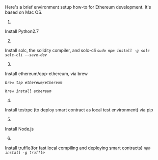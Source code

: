 Here's a brief environment setup how-to for Ethereum development. It's based on Mac OS.

1. 
Install Python2.7

2.
Install solc, the solidity compiler, and solc-cli
*`sudo npm install -g solc solc-cli --save-dev`*

3.
Install ethereum/cpp-ethereum, via brew

*`brew tap ethereum/ethereum`*

*`brew install ethereum`* 

4. 
Install testrpc (to deploy smart contract as local test environment) via pip

5.
Install Node.js

6.
Install truffle(for fast local compiling and deploying smart contracts)
*`npm install -g truffle`*






